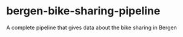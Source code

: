 # bergen-bike-sharing-pipeline
A complete pipeline  that  gives data about the bike sharing in Bergen
